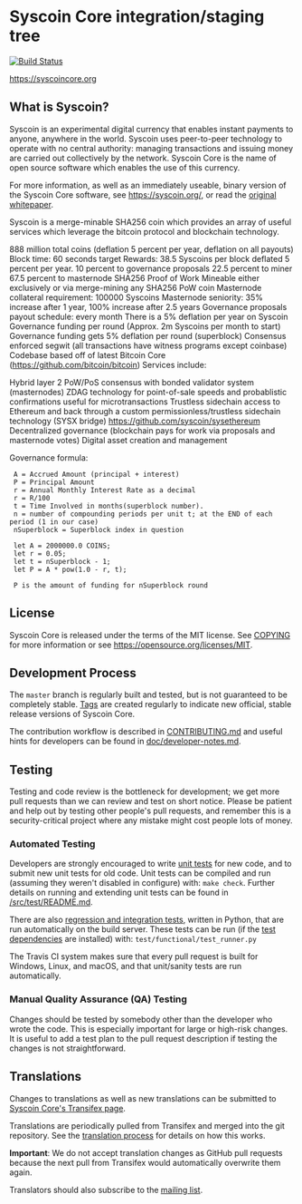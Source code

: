 Syscoin Core integration/staging tree
=====================================

[![Build Status](https://travis-ci.org/syscoin/syscoin.svg?branch=master)](https://travis-ci.org/syscoin/syscoin)

https://syscoincore.org

What is Syscoin?
----------------

Syscoin is an experimental digital currency that enables instant payments to
anyone, anywhere in the world. Syscoin uses peer-to-peer technology to operate
with no central authority: managing transactions and issuing money are carried
out collectively by the network. Syscoin Core is the name of open source
software which enables the use of this currency.

For more information, as well as an immediately useable, binary version of
the Syscoin Core software, see https://syscoin.org/, or read the
[original whitepaper](https://syscoin.org/zdag_syscoin_whitepaper.pdf).

Syscoin is a merge-minable SHA256 coin which provides an array of useful services which leverage the bitcoin protocol and blockchain technology.

888 million total coins (deflation 5 percent per year, deflation on all payouts)
Block time: 60 seconds target
Rewards: 38.5 Syscoins per block deflated 5 percent per year.
10 percent to governance proposals
22.5 percent to miner
67.5 percent to masternode
SHA256 Proof of Work
Mineable either exclusively or via merge-mining any SHA256 PoW coin
Masternode collateral requirement: 100000 Syscoins
Masternode seniority: 35% increase after 1 year, 100% increase after 2.5 years
Governance proposals payout schedule: every month
There is a 5% deflation per year on Syscoin
Governance funding per round (Approx. 2m Syscoins per month to start)
Governance funding gets 5% deflation per round (superblock)
Consensus enforced segwit (all transactions have witness programs except coinbase)
Codebase based off of latest Bitcoin Core (https://github.com/bitcoin/bitcoin)
Services include:

Hybrid layer 2 PoW/PoS consensus with bonded validator system (masternodes)
ZDAG technology for point-of-sale speeds and probablistic confirmations useful for microtransactions
Trustless sidechain access to Ethereum and back through a custom permissionless/trustless sidechain technology (SYSX bridge) https://github.com/syscoin/sysethereum
Decentralized governance (blockchain pays for work via proposals and masternode votes)
Digital asset creation and management

Governance formula:

 ```       
  A = Accrued Amount (principal + interest)
  P = Principal Amount
  r = Annual Monthly Interest Rate as a decimal
  r = R/100
  t = Time Involved in months(superblock number).
  n = number of compounding periods per unit t; at the END of each period (1 in our case)
  nSuperblock = Superblock index in question

  let A = 2000000.0 COINS;
  let r = 0.05;
  let t = nSuperblock - 1;
  let P = A * pow(1.0 - r, t);

  P is the amount of funding for nSuperblock round
```
License
-------

Syscoin Core is released under the terms of the MIT license. See [COPYING](COPYING) for more
information or see https://opensource.org/licenses/MIT.

Development Process
-------------------

The `master` branch is regularly built and tested, but is not guaranteed to be
completely stable. [Tags](https://github.com/syscoin/syscoin/tags) are created
regularly to indicate new official, stable release versions of Syscoin Core.

The contribution workflow is described in [CONTRIBUTING.md](CONTRIBUTING.md)
and useful hints for developers can be found in [doc/developer-notes.md](doc/developer-notes.md).

Testing
-------

Testing and code review is the bottleneck for development; we get more pull
requests than we can review and test on short notice. Please be patient and help out by testing
other people's pull requests, and remember this is a security-critical project where any mistake might cost people
lots of money.

### Automated Testing

Developers are strongly encouraged to write [unit tests](src/test/README.md) for new code, and to
submit new unit tests for old code. Unit tests can be compiled and run
(assuming they weren't disabled in configure) with: `make check`. Further details on running
and extending unit tests can be found in [/src/test/README.md](/src/test/README.md).

There are also [regression and integration tests](/test), written
in Python, that are run automatically on the build server.
These tests can be run (if the [test dependencies](/test) are installed) with: `test/functional/test_runner.py`

The Travis CI system makes sure that every pull request is built for Windows, Linux, and macOS, and that unit/sanity tests are run automatically.

### Manual Quality Assurance (QA) Testing

Changes should be tested by somebody other than the developer who wrote the
code. This is especially important for large or high-risk changes. It is useful
to add a test plan to the pull request description if testing the changes is
not straightforward.

Translations
------------

Changes to translations as well as new translations can be submitted to
[Syscoin Core's Transifex page](https://www.transifex.com/syscoin/syscoin/).

Translations are periodically pulled from Transifex and merged into the git repository. See the
[translation process](doc/translation_process.md) for details on how this works.

**Important**: We do not accept translation changes as GitHub pull requests because the next
pull from Transifex would automatically overwrite them again.

Translators should also subscribe to the [mailing list](https://groups.google.com/forum/#!forum/syscoin-translators).
